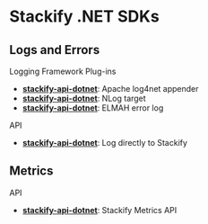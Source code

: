 # Stackify .NET SDKs

## Logs and Errors

Logging Framework Plug-ins
- **[stackify-api-dotnet](https://github.com/stackify/stackify-api-dotnet#log4net-v20-v1211)**: Apache log4net appender
- **[stackify-api-dotnet](https://github.com/stackify/stackify-api-dotnet#nlog-2012---v31)**: NLog target
- **[stackify-api-dotnet](https://github.com/stackify/stackify-api-dotnet)**: ELMAH error log

API
- **[stackify-api-dotnet](https://github.com/stackify/stackify-api-dotnet#direct-api)**: Log directly to Stackify

## Metrics

API
- **[stackify-api-dotnet](https://github.com/stackify/stackify-api-dotnet)**: Stackify Metrics API
